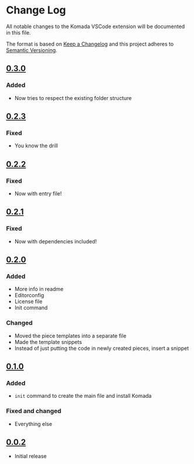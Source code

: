 # Change Log

All notable changes to the Komada VSCode extension will be documented in this file.

The format is based on [Keep a Changelog](http://keepachangelog.com/en/1.0.0/) and this project adheres to [Semantic Versioning](http://semver.org/spec/v2.0.0.html).

## [0.3.0]

### Added

- Now tries to respect the existing folder structure

## [0.2.3]

### Fixed

- You know the drill

## [0.2.2]

### Fixed

- Now with entry file!

## [0.2.1]

### Fixed

- Now with dependencies included!

## [0.2.0]

### Added

- More info in readme
- Editorconfig
- License file
- Init command

### Changed

- Moved the piece templates into a separate file
- Made the template snippets
- Instead of just putting the code in newly created pieces, insert a snippet

## [0.1.0]

### Added

- `init` command to create the main file and install Komada

### Fixed and changed

- Everything else

## [0.0.2]

- Initial release

[Unreleased]: https://github.com/dada1134/komada-helper/compare/HEAD...0.3.0
[0.3.0]: https://github.com/dada1134/komada-helper/compare/0.2.3...0.3.0
[0.2.3]: https://github.com/dada1134/komada-helper/compare/0.2.2...0.2.3
[0.2.2]: https://github.com/dada1134/komada-helper/compare/0.2.1...0.2.2
[0.2.1]: https://github.com/dada1134/komada-helper/compare/0.2.0...0.2.1
[0.2.0]: https://github.com/dada1134/komada-helper/compare/0.1.0...0.2.0
[0.1.0]: https://github.com/dada1134/komada-helper/compare/0.0.2...0.1.0
[0.0.2]: https://github.com/dada1134/komada-helper/tree/0.0.2